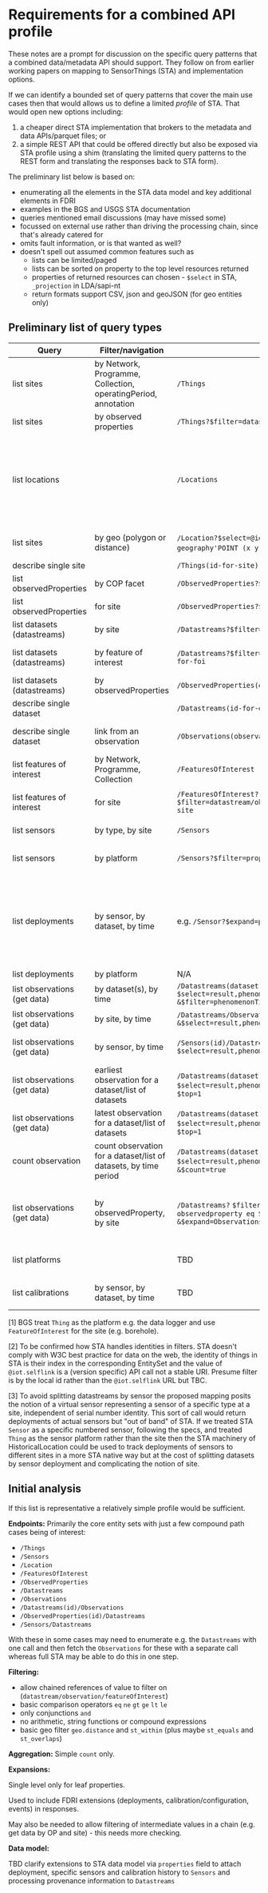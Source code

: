 # Requirements for a combined API profile

These notes are a prompt for discussion on the specific query patterns that a combined data/metadata API should support. They follow on from earlier working papers on mapping to SensorThings (STA) and implementation options.

If we can identify a bounded set of query patterns that cover the main use cases then that would allows us to define a limited _profile_ of STA. That would open new options including:
1. a cheaper direct STA implementation that brokers to the metadata and data APIs/parquet files; or
2. a simple REST API that could be offered directly but also be exposed via STA profile using a shim (translating the limited query patterns to the REST form and translating the responses back to STA form).

The preliminary list below is based on:
* enumerating all the elements in the STA data model and key additional elements in FDRI
* examples in the BGS and USGS STA documentation
* queries mentioned email discussions (may have missed some)
* focussed on external use rather than driving the processing chain, since that's already catered for
* omits fault information, or is that wanted as well?
* doesn't spell out assumed common features such as
   * lists can be limited/paged
   * lists can be sorted on property to the top level resources returned
   * properties of returned resources can chosen - `$select` in STA, `_projection` in LDA/sapi-nt
   * return formats support CSV, json and geoJSON (for geo entities only)

## Preliminary list of query types

| Query | Filter/navigation | STA example | Notes |
|---|---|---|---|
| list sites | by Network, Programme, Collection, operatingPeriod, annotation | `/Things` | Assume map `Thing` to top level site [1], for STA annotations, operatingPeriod etc would be `properties` |
| list sites | by observed properties | `/Things?$filter=datastream/observedproperty eq STA-id-for-op` | [2] |
| list locations |  | `/Locations`  | In simple REST case location information is simply reported by site endpoint but STA users presumably would expect to be able list plain locations and then get sites from there, see next row |
| list sites | by geo (polygon or distance) | `/Location?$select=@iot.id` `&$filter=geo.distance(location, geography'POINT (x y)') lt d` `&$expand=Thing` | Unclear if can select nothing from Location to just get at the site |
| describe single site | | `/Things(id-for-site)` | |
| list observedProperties | by COP facet | `/ObservedProperties?$filter=properties.facet eq value` | |
| list observedProperties | for site | `/ObservedProperties?$filter=datastream/thing eq STA-id-for-site` | [2] |
| list datasets (datastreams) | by site | `/Datastreams?$filter=thing eq STA-id-for-site` | |
| list datasets (datastreams) | by feature of interest | `/Datastreams?$filter=observation/featureOfInterest eq STA-id-for-foi` | Question on performance having to link via observations |
| list datasets (datastreams) | by observedProperties | `/ObservedProperties(op-id)/Datastreams` | |
| describe single dataset | | `/Datastreams(id-for-dataset)` | |
| describe single dataset | link from an observation | `/Observations(observation-id)/Datastreams` | For REST style include dataset URI in observation rows |
| list features of interest | by Network, Programme, Collection | `/FeaturesOfInterest` | |
| list features of interest | for site | `/FeaturesOfInterest?$filter=datastream/observation/featureOfInterest eq STA-id-for-site`  | Question on performance having to link via observations |
| list sensors | by type, by site | `/Sensors` | Caveats about meaning of sensor |
| list sensors | by platform | `/Sensors?$filter=properties/platform eq uri-for-platform` | How much do end data users care about the nested platform structure? |
| list deployments | by sensor, by dataset, by time | e.g. `/Sensor?$expand=properties/deployments&$filter=...` | This would only list deployments for this logical sensor. Tracking deployments of physical sensors across sites would be natively supported in STA if we picked a different mapping between FDRI and STA [3] |
| list deployments | by platform | N/A | |
| list observations (get data) | by dataset(s), by time | `/Datastreams(dataset-id)/Observations?` `$select=result,phenomenonTime,datastream` `&$filter=phenomenonTime gt 2021-04-01T00:00:00+00:00` | |
| list observations (get data) | by site, by time | `/Datastreams/Observations?$filter=thing eq site-id &$select=result,phenomenonTime,datastream` | |
| list observations (get data) | by sensor, by time | `/Sensors(id)/Datastreams/Observations?$select=result,phenomenonTime,datastream` | Not supported by BGS so might have to use `$expand` version |
| list observations (get data) | earliest observation for a dataset/list of datasets |  `/Datastreams(dataset-id)/Observations?` `$select=result,phenomenonTime` `&$orderby=phenomenonTime desc` `$top=1` | |
| list observations (get data) | latest observation for a dataset/list of datasets | `/Datastreams(dataset-id)/Observations?` `$select=result,phenomenonTime` `&$orderby=phenomenonTime asc` `$top=1` | |
| count observation | count observation for a dataset/list of datasets, by time period | `/Datastreams(dataset-id)/Observations?` `$select=result,phenomenonTime` `&$filter=phenomenonTime gt date` `&$count=true` | |
| list observations (get data) | by observedProperty, by site | `/Datastreams?` `$filter=thing eq STA-id-for-site and observedproperty eq STA-id-for-op` `&$expand=Observations($select=result,phenomenonTime,datastream)` | Could we use `/Datastreams/Observations` form but filter on the observed property of the datastream on the way through? |
| list platforms | | TBD | How much do end data users care about the nested platform structure?  |
| list calibrations | by sensor, by dataset, by time | TBD | Are all configuration and calibration items wanted for external use? |

[1] BGS treat `Thing` as the platform e.g. the data logger and use `FeatureOfInterest` for the site (e.g. borehole).

[2] To be confirmed how STA handles identities in filters. STA doesn't comply with W3C best practice for data on the web, the identity of things in STA is their index in the corresponding EntitySet and the value of `@iot.selflink` is a (version specific) API call not a stable URI. Presume filter is by the local id rather than the `@iot.selflink` URL but TBC.

[3] To avoid splitting datastreams by sensor the proposed mapping posits the notion of a virtual sensor representing a sensor of a specific type at a site, independent of serial number identity. This sort of call would return deployments of actual sensors but "out of band" of STA. If we treated STA `Sensor` as a specific numbered sensor, following the specs, and treated `Thing` as the sensor platform rather than the site then the STA machinery of HistoricalLocation could be used to track deployments of sensors to different sites in a more STA native way but at the cost of splitting datasets by sensor deployment and complicating the notion of site.

## Initial analysis

If this list is representative a relatively simple profile would be sufficient.

**Endpoints:** Primarily the core entity sets with just a few compound path cases being of interest:

* `/Things`
* `/Sensors`
* `/Location`
* `/FeaturesOfInterest`
* `/ObservedProperties`
* `/Datastreams`
* `/Observations`
* `/Datastreams(id)/Observations`
* `/ObservedProperties(id)/Datastreams`
* `/Sensors/Datastreams`

With these in some cases may need to enumerate e.g. the `Datastreams` with one call and then fetch the `Observations` for these with a separate call whereas full STA may be able to do this in one step.

**Filtering:**

* allow chained references of value to filter on (`datastream/observation/featureOfInterest`)
* basic comparison operators `eq` `ne` `gt` `ge` `lt` `le`
* only conjunctions `and`
* no arithmetic, string functions or compound expressions
* basic geo filter `geo.distance` and  `st_within`  (plus maybe `st_equals` and `st_overlaps`)

**Aggregation:** Simple `count` only.

**Expansions:**

Single level only for leaf properties.

Used to include FDRI extensions (deployments, calibration/configuration, events) in responses.

May also be needed to allow filtering of intermediate values in a chain (e.g. get data by OP and site) - this needs more checking.

**Data model:**

TBD clarify extensions to STA data model via `properties` field to attach deployment, specific sensors and calibration history to `Sensors` and processing provenance information to `Datastreams`
